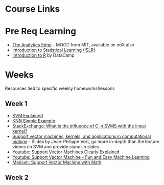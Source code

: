 # Course Links


# Pre Req Learning

* [The Analytics Edge](https://ocw.mit.edu/courses/sloan-school-of-management/15-071-the-analytics-edge-spring-2017/) - MOOC from MIT, available on edX also
* [Introduction to Statistical Learning (ISLR)](http://faculty.marshall.usc.edu/gareth-james/ISL/ISLR%20Seventh%20Printing.pdf) 
* [Introduction to R](https://www.datacamp.com/courses/free-introduction-to-r) by DataCamp

# Weeks

Resources tied to specific weekly homeworks/lessons

## Week 1

* [SVM Explained](https://static1.squarespace.com/static/58851af9ebbd1a30e98fb283/t/58902fbae4fcb5398aeb7505/1485844411772/SVM+Explained.pdf)
* [KNN Simple Example](http://rstudio-pubs-static.s3.amazonaws.com/24844_335efcfc09954ad99c4e05d9548ed2ad.html)
* [StackExchange: What is the influence of C in SVMS with the linear kernel?](https://stats.stackexchange.com/questions/31066/what-is-the-influence-of-c-in-svms-with-linear-kernel)
* [Support vector machines, kernels, and applications in computational biology](http://members.cbio.mines-paristech.fr/~jvert/talks/110401mines/mines.pdf) - Slides by Jean-Philippe Vert, go more in-depth than the lecture videos on SVM and provide stand-in slides 
* [Youtube: Support Vector Machines Clearly Explained](https://www.youtube.com/watch?v=efR1C6CvhmE)
* [Youtube: Support Vector Machine - Fun and Easy Machine Learning](https://www.youtube.com/watch?v=Y6RRHw9uN9o)
* [Medium: Support Vector Machine with Math](https://medium.com/deep-math-machine-learning-ai/chapter-3-support-vector-machine-with-math-47d6193c82be)

## Week 2 
